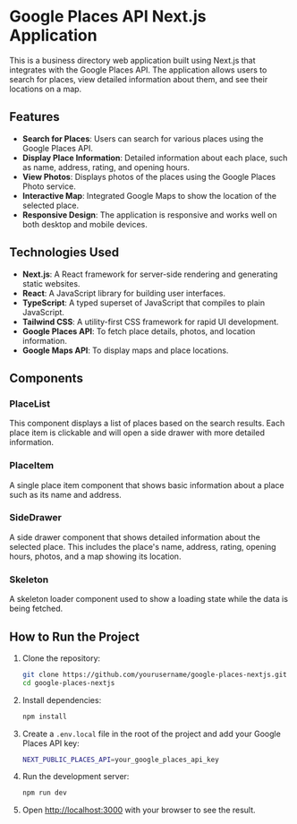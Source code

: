 # Google Places API Next.js Application

This is a business directory web application built using Next.js that integrates with the Google Places API. The application allows users to search for places, view detailed information about them, and see their locations on a map.

## Features

- **Search for Places**: Users can search for various places using the Google Places API.
- **Display Place Information**: Detailed information about each place, such as name, address, rating, and opening hours.
- **View Photos**: Displays photos of the places using the Google Places Photo service.
- **Interactive Map**: Integrated Google Maps to show the location of the selected place.
- **Responsive Design**: The application is responsive and works well on both desktop and mobile devices.

## Technologies Used

- **Next.js**: A React framework for server-side rendering and generating static websites.
- **React**: A JavaScript library for building user interfaces.
- **TypeScript**: A typed superset of JavaScript that compiles to plain JavaScript.
- **Tailwind CSS**: A utility-first CSS framework for rapid UI development.
- **Google Places API**: To fetch place details, photos, and location information.
- **Google Maps API**: To display maps and place locations.

## Components

### PlaceList

This component displays a list of places based on the search results. Each place item is clickable and will open a side drawer with more detailed information.

### PlaceItem

A single place item component that shows basic information about a place such as its name and address.

### SideDrawer

A side drawer component that shows detailed information about the selected place. This includes the place's name, address, rating, opening hours, photos, and a map showing its location.

### Skeleton

A skeleton loader component used to show a loading state while the data is being fetched.

## How to Run the Project

1. Clone the repository:
    ```bash
    git clone https://github.com/yourusername/google-places-nextjs.git
    cd google-places-nextjs
    ```

2. Install dependencies:
    ```bash
    npm install
    ```

3. Create a `.env.local` file in the root of the project and add your Google Places API key:
    ```bash
    NEXT_PUBLIC_PLACES_API=your_google_places_api_key
    ```

4. Run the development server:
    ```bash
    npm run dev
    ```

5. Open [http://localhost:3000](http://localhost:3000) with your browser to see the result.


